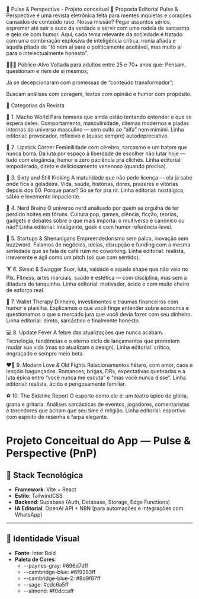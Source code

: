 📰 Pulse & Perspective - Projeto conceitual
🎯 Proposta Editorial
Pulse & Perspective é uma revista eletrônica feita para mentes inquietas e corações cansados de conteúdo raso. Nossa missão? Pegar assuntos sérios, espremer até sair o suco da verdade e servir com uma rodela de sarcasmo e gelo de bom humor.
Aqui, cada tema relevante da sociedade é tratado com uma combinação explosiva de inteligência crítica, ironia afiada e aquela pitada de “tô nem aí para o politicamente aceitável, mas muito aí para o intelectualmente honesto”.

🧑‍🤝‍🧑 Público-Alvo
Voltada para adultos entre 25 e 70+ anos que:
Pensam, questionam e riem de si mesmos;


Já se decepcionaram com promessas de “conteúdo transformador”;


Buscam análises com coragem, textos com opinião e humor com propósito.



🧩 Categorias da Revista

💪 1. Macho World
Para homens que ainda estão tentando entender o que se espera deles.
 Comportamento, masculinidade, dilemas modernos e piadas internas do universo masculino — sem culto ao “alfa” nem mimimi.
 Linha editorial: provocador, reflexivo e (quase sempre) autodepreciativo.

💄 2. Lipstick Corner
Feminilidade com cérebro, sarcasmo e um batom que nunca borra.
 Da luta por espaço à liberdade de escolher não lutar hoje — tudo com elegância, humor e zero paciência pra clichês.
 Linha editorial: empoderado, direto e deliciosamente venenoso (quando precisa).

👴 3. Sixty and Still Kicking
A maturidade que não pede licença — ela já sabe onde fica a geladeira.
 Vida, saúde, histórias, dores, prazeres e vitórias depois dos 60. Porque parar? Só se for pra rir.
 Linha editorial: nostálgico, sábio e levemente impaciente.

🧠 4. Nerd Brains
O universo nerd analisado por quem se orgulha de ter perdido noites em fóruns.
 Cultura pop, games, ciência, ficção, teorias, gadgets e debates sobre o que mais importa: o multiverso é canônico ou não?
 Linha editorial: inteligente, geek e com humor referência-level.

🚀 5. Startups & Shenanigans
Empreendedorismo sem palco, inovação sem buzzword.
 Falamos de negócios, ideias, disrupção e funding com a mesma seriedade que se fala de café ruim no coworking.
 Linha editorial: realista, irreverente e ágil como um pitch (só que com sentido).

🏋️ 6. Sweat & Swagger
Suor, luta, vaidade e aquele shape que não veio no Pix.
 Fitness, artes marciais, saúde e estética — com disciplina, mas sem a ditadura do tanquinho.
 Linha editorial: motivador, ácido e com muito cheiro de esforço real.

💸 7. Wallet Therapy
Dinheiro, investimentos e traumas financeiros com humor e planilha.
 Explicamos o que você finge entender sobre economia e questionamos o que o mercado jura que você devia fazer com seu dinheiro.
 Linha editorial: direto, sarcástico e finalmente honesto.

💻 8. Update Fever
A febre das atualizações que nunca acabam.
 Tecnologia, tendências e o eterno ciclo de lançamentos que prometem mudar sua vida (mas só atualizam o design).
 Linha editorial: crítico, engraçado e sempre meio beta.

❤️‍🔥 9. Modern Love & Old Fights
Relacionamentos hétero, com amor, caos e lençóis bagunçados.
 Romances, brigas, DRs, expectativas quebradas e a luta épica entre “você nunca me escuta” e “mas você nunca disse”.
 Linha editorial: realista, ácido e perigosamente familiar.

⚽ 10. The Sideline Report
O esporte como ele é: um teatro épico de glória, grana e gritaria.
 Análises sarcásticas de eventos, jogadores, comentaristas e torcedores que acham que seu time é religião.
 Linha editorial: esportivo com espírito de resenha e farpa elegante.


# Projeto Conceitual do App — Pulse & Perspective (PnP)

## 🧩 Stack Tecnológica
- **Framework**: Vite + React
- **Estilo**: TailwindCSS
- **Backend**: Supabase (Auth, Database, Storage, Edge Functions)
- **IA Editorial**: OpenAI API + N8N (para automações e integrações com WhatsApp)

---

## 🎨 Identidade Visual
- **Fonte**: Inter Bold
- **Paleta de Cores**:
  - --paynes-gray: #696d7dff
  - --cambridge-blue: #6f9283ff
  - --cambridge-blue-2: #8d9f87ff
  - --sage: #cdc6a5ff
  - --almond: #f0dccaff
